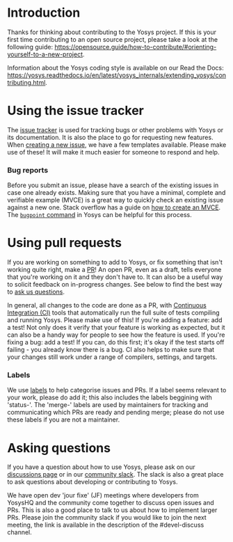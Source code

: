 # Introduction

Thanks for thinking about contributing to the Yosys project.  If this is your
first time contributing to an open source project, please take a look at the
following guide:
https://opensource.guide/how-to-contribute/#orienting-yourself-to-a-new-project.

Information about the Yosys coding style is available on our Read the Docs:
https://yosys.readthedocs.io/en/latest/yosys_internals/extending_yosys/contributing.html.

# Using the issue tracker

The [issue tracker](https://github.com/YosysHQ/yosys/issues) is used for
tracking bugs or other problems with Yosys or its documentation.  It is also the
place to go for requesting new features.
When [creating a new issue](https://github.com/YosysHQ/yosys/issues/new/choose),
we have a few templates available.  Please make use of these!  It will make it
much easier for someone to respond and help.

### Bug reports

Before you submit an issue, please have a search of the existing issues in case
one already exists.  Making sure that you have a minimal, complete and
verifiable example (MVCE) is a great way to quickly check an existing issue
against a new one.  Stack overflow has a guide on [how to create an
MVCE](https://stackoverflow.com/help/minimal-reproducible-example).  The
[`bugpoint`
command](https://yosyshq.readthedocs.io/projects/yosys/en/latest/cmd/bugpoint.html)
in Yosys can be helpful for this process.


# Using pull requests

If you are working on something to add to Yosys, or fix something that isn't
working quite right, make a [PR](https://github.com/YosysHQ/yosys/pulls)!  An
open PR, even as a draft, tells everyone that you're working on it and they
don't have to.  It can also be a useful way to solicit feedback on in-progress
changes.  See below to find the best way to [ask us
questions](#asking-questions).

In general, all changes to the code are done as a PR, with [Continuous
Integration (CI)](https://github.com/YosysHQ/yosys/actions) tools that
automatically run the full suite of tests compiling and running Yosys.  Please
make use of this!  If you're adding a feature: add a test!  Not only does it
verify that your feature is working as expected, but it can also be a handy way
for people to see how the feature is used.  If you're fixing a bug: add a test!
If you can, do this first; it's okay if the test starts off failing - you
already know there is a bug.  CI also helps to make sure that your changes still
work under a range of compilers, settings, and targets.


### Labels

We use [labels](https://github.com/YosysHQ/yosys/labels) to help categorise
issues and PRs.  If a label seems relevant to your work, please do add it; this
also includes the labels beggining with 'status-'.  The 'merge-' labels are used
by maintainers for tracking and communicating which PRs are ready and pending
merge; please do not use these labels if you are not a maintainer.


# Asking questions

If you have a question about how to use Yosys, please ask on our [discussions
page](https://github.com/YosysHQ/yosys/discussions) or in our [community
slack](https://join.slack.com/t/yosyshq/shared_invite/zt-1aopkns2q-EiQ97BeQDt_pwvE41sGSuA).
The slack is also a great place to ask questions about developing or
contributing to Yosys.

We have open dev 'jour fixe' (JF) meetings where developers from YosysHQ and the
community come together to discuss open issues and PRs.  This is also a good
place to talk to us about how to implement larger PRs.  Please join the
community slack if you would like to join the next meeting, the link is
available in the description of the #devel-discuss channel.

